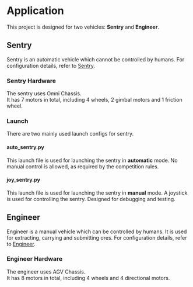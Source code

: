# Application

This project is designed for two vehicles: **Sentry** and **Engineer**.

## Sentry

Sentry is an automatic vehicle which cannot be controlled by humans.
For configuration details, refer to [Sentry](sentry.md).

### Sentry Hardware

The sentry uses Omni Chassis. \
It has 7 motors in total, including 4 wheels, 2 gimbal motors and 1 friction wheel.

### Launch

There are two mainly used launch configs for sentry.

#### auto_sentry.py

This launch file is used for launching the sentry in **automatic** mode.
No manual control is allowed, as required by the competition rules.

#### joy_sentry.py

This launch file is used for launching the sentry in **manual** mode.
A joystick is used for controlling the sentry.
Designed for debugging and testing.

## Engineer

Engineer is a manual vehicle which can be controlled by humans.
It is used for extracting, carrying and submitting ores.
For configuration details, refer to [Engineer](engineer.md).

### Engineer Hardware

The engineer uses AGV Chassis. \
It has 8 motors in total, including 4 wheels and 4 directional motors.
